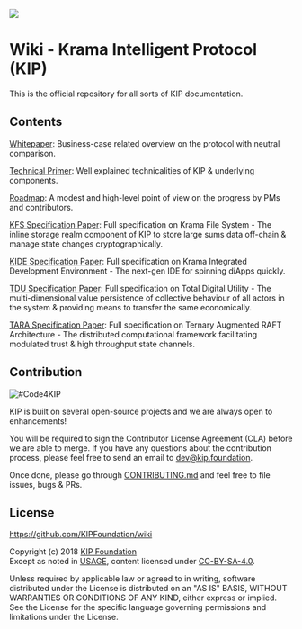 
<p><a style=algin:center" href="http://kip.foundation"><img src="./images/logo.png" /></a></p>

# Wiki - Krama Intelligent Protocol (KIP)
This is the official repository for all sorts of KIP documentation.

## Contents

[Whitepaper](/pages/white-paper/Whitepaper.md): Business-case related overview on the protocol with neutral comparison.

[Technical Primer](/pages/technical-primer/TechnicalPrimer.md): Well explained technicalities of KIP & underlying components.

[Roadmap](/pages/pm/Roadmap.md): A modest and high-level point of view on the progress by PMs and contributors.

[KFS Specification Paper](/pages/kfs/kfs-specs.md): Full specification on Krama File System - The inline storage realm component of KIP to store large sums data off-chain & manage state changes cryptographically.

[KIDE Specification Paper](/pages/kide/kide-specs.md): Full specification on Krama Integrated Development Environment - The next-gen IDE for spinning diApps quickly.

[TDU Specification Paper](/pages/tdu/tdu-specs.md): Full specification on Total Digital Utility - The multi-dimensional value persistence of collective behaviour of all actors in the system & providing means to transfer the same economically.

[TARA Specification Paper](/pages/tara/tara-specs.md): Full specification on Ternary Augmented RAFT Architecture - The distributed computational framework facilitating modulated trust & high throughput state channels.

## Contribution

![#Code4KIP](/images/contribute2kip.gif)

KIP is built on several open-source projects and we are always open to enhancements! 

You will be required to sign the Contributor License Agreement (CLA) before we are able to merge. If you have any questions about the contribution process, please feel free to send an email to [dev@kip.foundation](mailto:dev@kip.foundation).  

Once done, please go through [CONTRIBUTING.md](/CONTRIBUTING.md) and feel free to file issues, bugs & PRs.  

## License

https://github.com/KIPFoundation/wiki

Copyright (c) 2018 [KIP Foundation](http://kip.foundation)  
Except as noted in [USAGE](/USAGE.md), content licensed under [CC-BY-SA-4.0](/LICENSE).

Unless required by applicable law or agreed to in writing, software distributed under the License is distributed on an "AS IS" BASIS, WITHOUT WARRANTIES OR CONDITIONS OF ANY KIND, either express or implied. See the License for the specific language governing permissions and limitations under the License.